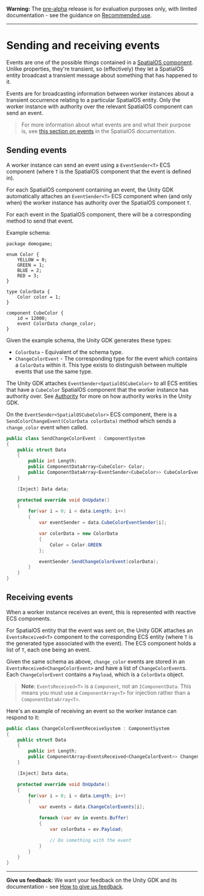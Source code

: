 **Warning:** The [pre-alpha](https://docs.improbable.io/reference/latest/shared/release-policy#maturity-stages) release is for evaluation purposes only, with limited documentation - see the guidance on [Recommended use](https://github.com/spatialos/UnityGDK#recommended-use).


-----

# Sending and receiving events
Events are one of the possible things contained in a [SpatialOS component](https://docs.improbable.io/reference/13.0/shared/glossary#component). Unlike properties, they're transient, so (effectively) they let a SpatialOS entity broadcast a transient message about something that has happened to it.

Events are for broadcasting information between worker instances about a transient occurrence relating to a particular SpatialOS entity. Only the worker instance with authority over the relevant SpatialOS component can send an event.

> For more information about what events are and what their purpose is, see [this section on events](https://docs.improbable.io/reference/13.0/shared/design/object-interaction#events) in the SpatialOS documentation.

## Sending events
A worker instance can send an event using a `EventSender<T>` ECS component (where `T` is the SpatialOS component that the event is defined in).

For each SpatialOS component containing an event, the Unity GDK automatically attaches an `EventSender<T>` ECS component when (and only when) the worker instance has authority over the SpatialOS component `T`.

For each event in the SpatialOS component, there will be a corresponding method to send that event.

Example schema:

```
package demogame;

enum Color {
    YELLOW = 0;
    GREEN = 1;
    BLUE = 2;
    RED = 3;
}

type ColorData {
    Color color = 1;
}

component CubeColor {
    id = 12000;
    event ColorData change_color;
}
```

Given the example schema, the Unity GDK generates these types:

* `ColorData` - Equivalent of the schema type.
* `ChangeColorEvent` - The corresponding type for the event which contains a `ColorData` within it. This type exists to distinguish between multiple events that use the same type.

The Unity GDK attaches `EventSender<SpatialOSCubeColor>` to all ECS entities that have a `CubeColor` SpatialOS component that the worker instance has authority over. See [Authority]({{urlRoot}}/content/authority.md) for more on how authority works in the Unity GDK.

On the `EventSender<SpatialOSCubeColor>` ECS component, there is a `SendColorChangeEvent(ColorData colorData)` method which sends a `change_color` event when called.

```csharp
public class SendChangeColorEvent : ComponentSystem
{
    public struct Data
    {
        public int Length;
        public ComponentDataArray<CubeColor> Color;
        public ComponentDataArray<EventSender<CubeColor>> CubeColorEventSender;
    }

    [Inject] Data data;

    protected override void OnUpdate()
    {
        for(var i = 0; i < data.Length; i++)
        {
            var eventSender = data.CubeColorEventSender[i];

            var colorData = new ColorData
            {
                Color = Color.GREEN
            };

            eventSender.SendChangeColorEvent(colorData);
        }
    }
}
```

## Receiving events
When a worker instance receives an event, this is represented with reactive ECS components. 

For SpatialOS entity that the event was sent on, the Unity GDK attaches an `EventsReceived<T>` component to the corresponding ECS entity (where `T` is the generated type associated with the event). The ECS component holds a list of `T`, each one being an event.

Given the same schema as above, `change_color` events are stored in an `EventsReceived<ChangeColorEvent>` and have a list of `ChangeColorEvent`s. Each `ChangeColorEvent` contains a `Payload`, which is a `ColorData` object.

> **Note**: `EventsReceived<T>` is a `Component`, not an `IComponentData`. This means you must use a `ComponentArray<T>` for injection rather than a `ComponentDataArray<T>`.

Here's an example of receiving an event so the worker instance can respond to it:

```csharp
public class ChangeColorEventReceiveSystem : ComponentSystem
{
    public struct Data
    {
        public int Length;
        public ComponentArray<EventsReceived<ChangeColorEvent>> ChangeColorEvents;
    }

    [Inject] Data data;

    protected override void OnUpdate()
    {
        for(var i = 0; i < data.Length; i++)
        {
            var events = data.ChangeColorEvents[i];

            foreach (var ev in events.Buffer)
            {
                var colorData = ev.Payload;

                // Do something with the event
            }
        }
    }
}
```

----
**Give us feedback:** We want your feedback on the Unity GDK and its documentation  - see [How to give us feedback](https://github.com/spatialos/UnityGDK#give-us-feedback).